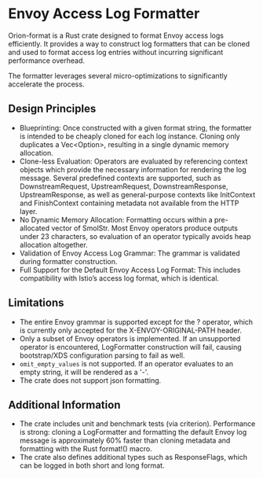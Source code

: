 # Envoy Access Log Formatter

Orion-format is a Rust crate designed to format Envoy access logs efficiently. It provides a way to construct log formatters that can be cloned and used to format access log entries without incurring significant performance overhead.

The formatter leverages several micro-optimizations to significantly accelerate the process.

## Design Principles
- Blueprinting: Once constructed with a given format string, the formatter is intended to be cheaply cloned for each log instance. Cloning only duplicates a Vec<Option<SmolStr>>, resulting in a single dynamic memory allocation.
- Clone-less Evaluation: Operators are evaluated by referencing context objects which provide the necessary information for rendering the log message. Several predefined contexts are supported, such as DownstreamRequest, UpstreamRequest, DownstreamResponse, UpstreamResponse, as well as general-purpose contexts like InitContext and FinishContext containing metadata not available from the HTTP layer.
- No Dynamic Memory Allocation: Formatting occurs within a pre-allocated vector of SmolStr. Most Envoy operators produce outputs under 23 characters, so evaluation of an operator typically avoids heap allocation altogether.
- Validation of Envoy Access Log Grammar: The grammar is validated during formatter construction.
- Full Support for the Default Envoy Access Log Format: This includes compatibility with Istio’s access log format, which is identical.

## Limitations
  - The entire Envoy grammar is supported except for the ? operator, which is currently only accepted for the X-ENVOY-ORIGINAL-PATH header.
  - Only a subset of Envoy operators is implemented. If an unsupported operator is encountered, LogFormatter construction will fail, causing bootstrap/XDS configuration parsing to fail as well.
  - `omit_empty_values` is not supported. If an operator evaluates to an empty string, it will be rendered as a '-'.
  - The crate does not support json formatting.

## Additional Information
  - The crate includes unit and benchmark tests (via criterion). Performance is strong: cloning a LogFormatter and formatting the default Envoy log message is approximately 60% faster than cloning metadata and formatting with the Rust format!() macro.
  - The crate also defines additional types such as ResponseFlags, which can be logged in both short and long format.
